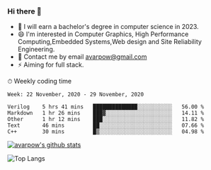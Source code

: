 ### Hi there 👋
<!--I have been a GitHub member for [![Years Badge](https://badges.pufler.dev/years/avarpow)](https://badges.pufler.dev)-->
- 🌱 I will earn a bachelor's degree in computer science in 2023.
- 😄 I'm interested in Computer Graphics, High Performance Computing,Embedded Systems,Web design and Site Reliability Engineering.
- 💬 Contact me by email avarpow@gmail.com
- ⚡ Aiming for full stack.

<!--💻 Coding Activity Logging

[![Commits Badge](https://badges.pufler.dev/commits/weekly/avarpow)](https://badges.pufler.dev)-->

⏱ Weekly coding time
<!--START_SECTION:waka-->
```text
Week: 22 November, 2020 - 29 November, 2020

Verilog    5 hrs 41 mins   ██████████████░░░░░░░░░░░   56.00 % 
Markdown   1 hr 26 mins    ███▓░░░░░░░░░░░░░░░░░░░░░   14.11 % 
Other      1 hr 12 mins    ███░░░░░░░░░░░░░░░░░░░░░░   11.82 % 
Text       46 mins         ██░░░░░░░░░░░░░░░░░░░░░░░   07.66 % 
C++        30 mins         █▒░░░░░░░░░░░░░░░░░░░░░░░   04.98 % 
```
<!--END_SECTION:waka-->

[![avarpow's github stats](https://github-readme-stats.vercel.app/api?username=avarpow&count_private=true&show_icons=true&hide=issues&hide_border=true)](https://github.com/anuraghazra/github-readme-stats)

![Top Langs](https://github-readme-stats.vercel.app/api/top-langs/?username=avarpow&layout=compact&hide_border=true) 
<!--[![avarpow's wakatime stats](https://github-readme-stats.vercel.app/api/wakatime?username=avarpow)](https://github.com/anuraghazra/github-readme-stats)-->
